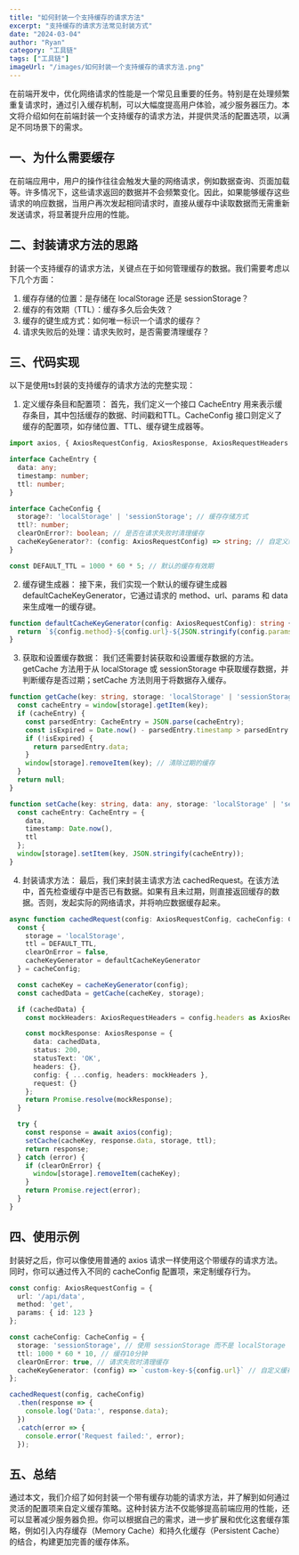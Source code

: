 ```yaml
---
title: "如何封装一个支持缓存的请求方法"
excerpt: "支持缓存的请求方法常见封装方式"
date: "2024-03-04"
author: "Ryan"
category: "工具链"
tags: ["工具链"]
imageUrl: "/images/如何封装一个支持缓存的请求方法.png"
---
```


在前端开发中，优化网络请求的性能是一个常见且重要的任务。特别是在处理频繁重复请求时，通过引入缓存机制，可以大幅度提高用户体验，减少服务器压力。本文将介绍如何在前端封装一个支持缓存的请求方法，并提供灵活的配置选项，以满足不同场景下的需求。

## 一、为什么需要缓存
在前端应用中，用户的操作往往会触发大量的网络请求，例如数据查询、页面加载等。许多情况下，这些请求返回的数据并不会频繁变化。因此，如果能够缓存这些请求的响应数据，当用户再次发起相同请求时，直接从缓存中读取数据而无需重新发送请求，将显著提升应用的性能。

## 二、封装请求方法的思路
封装一个支持缓存的请求方法，关键点在于如何管理缓存的数据。我们需要考虑以下几个方面：
1. 缓存存储的位置：是存储在 localStorage 还是 sessionStorage？
2. 缓存的有效期（TTL）：缓存多久后会失效？
3. 缓存的键生成方式：如何唯一标识一个请求的缓存？
4. 请求失败后的处理：请求失败时，是否需要清理缓存？

## 三、代码实现
以下是使用ts封装的支持缓存的请求方法的完整实现：
1.  定义缓存条目和配置项：
首先，我们定义一个接口 CacheEntry 用来表示缓存条目，其中包括缓存的数据、时间戳和TTL。CacheConfig 接口则定义了缓存的配置项，如存储位置、TTL、缓存键生成器等。
```typescript
import axios, { AxiosRequestConfig, AxiosResponse, AxiosRequestHeaders } from 'axios';

interface CacheEntry {
  data: any;
  timestamp: number;
  ttl: number;
}

interface CacheConfig {
  storage?: 'localStorage' | 'sessionStorage'; // 缓存存储方式
  ttl?: number;
  clearOnError?: boolean; // 是否在请求失败时清理缓存
  cacheKeyGenerator?: (config: AxiosRequestConfig) => string; // 自定义缓存键生成函数
}

const DEFAULT_TTL = 1000 * 60 * 5; // 默认的缓存有效期
```
2. 缓存键生成器：
接下来，我们实现一个默认的缓存键生成器 defaultCacheKeyGenerator，它通过请求的 method、url、params 和 data 来生成唯一的缓存键。
```typescript
function defaultCacheKeyGenerator(config: AxiosRequestConfig): string {
  return `${config.method}-${config.url}-${JSON.stringify(config.params)}-${JSON.stringify(config.data)}`;
}
```
3. 获取和设置缓存数据：
我们还需要封装获取和设置缓存数据的方法。getCache 方法用于从 localStorage 或 sessionStorage 中获取缓存数据，并判断缓存是否过期；setCache 方法则用于将数据存入缓存。
```typescript
function getCache(key: string, storage: 'localStorage' | 'sessionStorage'): any | null {
  const cacheEntry = window[storage].getItem(key);
  if (cacheEntry) {
    const parsedEntry: CacheEntry = JSON.parse(cacheEntry);
    const isExpired = Date.now() - parsedEntry.timestamp > parsedEntry.ttl;
    if (!isExpired) {
      return parsedEntry.data;
    }
    window[storage].removeItem(key); // 清除过期的缓存
  }
  return null;
}

function setCache(key: string, data: any, storage: 'localStorage' | 'sessionStorage', ttl: number): void {
  const cacheEntry: CacheEntry = {
    data,
    timestamp: Date.now(),
    ttl
  };
  window[storage].setItem(key, JSON.stringify(cacheEntry));
}
```
4. 封装请求方法：
最后，我们来封装主请求方法 cachedRequest。在该方法中，首先检查缓存中是否已有数据。如果有且未过期，则直接返回缓存的数据。否则，发起实际的网络请求，并将响应数据缓存起来。
```typescript
async function cachedRequest(config: AxiosRequestConfig, cacheConfig: CacheConfig = {}): Promise<AxiosResponse<any>> {
  const {
    storage = 'localStorage',
    ttl = DEFAULT_TTL,
    clearOnError = false,
    cacheKeyGenerator = defaultCacheKeyGenerator
  } = cacheConfig;

  const cacheKey = cacheKeyGenerator(config);
  const cachedData = getCache(cacheKey, storage);

  if (cachedData) {
    const mockHeaders: AxiosRequestHeaders = config.headers as AxiosRequestHeaders || {};

    const mockResponse: AxiosResponse = {
      data: cachedData,
      status: 200,
      statusText: 'OK',
      headers: {},
      config: { ...config, headers: mockHeaders },
      request: {}
    };
    return Promise.resolve(mockResponse);
  }

  try {
    const response = await axios(config);
    setCache(cacheKey, response.data, storage, ttl);
    return response;
  } catch (error) {
    if (clearOnError) {
      window[storage].removeItem(cacheKey);
    }
    return Promise.reject(error);
  }
}
```

## 四、使用示例
封装好之后，你可以像使用普通的 axios 请求一样使用这个带缓存的请求方法。同时，你可以通过传入不同的 cacheConfig 配置项，来定制缓存行为。

```typescript
const config: AxiosRequestConfig = {
  url: '/api/data',
  method: 'get',
  params: { id: 123 }
};

const cacheConfig: CacheConfig = {
  storage: 'sessionStorage', // 使用 sessionStorage 而不是 localStorage
  ttl: 1000 * 60 * 10, // 缓存10分钟
  clearOnError: true, // 请求失败时清理缓存
  cacheKeyGenerator: (config) => `custom-key-${config.url}` // 自定义缓存键生成器
};

cachedRequest(config, cacheConfig)
  .then(response => {
    console.log('Data:', response.data);
  })
  .catch(error => {
    console.error('Request failed:', error);
  });
```

## 五、总结
通过本文，我们介绍了如何封装一个带有缓存功能的请求方法，并了解到如何通过灵活的配置项来自定义缓存策略。这种封装方法不仅能够提高前端应用的性能，还可以显著减少服务器负担。你可以根据自己的需求，进一步扩展和优化这套缓存策略，例如引入内存缓存（Memory Cache）和持久化缓存（Persistent Cache）的结合，构建更加完善的缓存体系。
